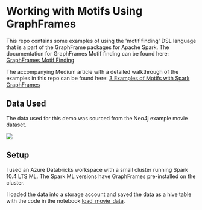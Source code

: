 # Working with Motifs Using GraphFrames

This repo contains some examples of using the 'motif finding' DSL language that is a part of the GraphFrame packages for Apache Spark. The documentation for GraphFrames Motif finding can be found here: [GraphFrames Motif Finding](graphframes.github.io/graphframes/docs/_site/user-guide.html#motif-finding)

The accompanying Medium article with a detailed walkthrough of the examples in this repo can be found here: [3 Examples of Motifs with Spark GraphFrames]()

## Data Used
The data used for this demo was sourced from the Neo4j example movie dataset. 

![](https://github.com/neo4j-graph-examples/recommendations/blob/main/documentation/img/model.png?raw=true)

## Setup

I used an Azure Databricks workspace with a small cluster running Spark 10.4 LTS ML. The Spark ML versions have GraphFrames pre-installed on the cluster. 

I loaded the data into a storage account and saved the data as a hive table with the code in the notebook [load_movie_data](https://github.com/sjrusso8/graph-motifs/blob/main/notebooks/load_movie_data.py). 